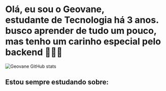 # Olá, eu sou o Geovane,<br> estudante de Tecnologia há 3 anos.<br> busco aprender de tudo um pouco,<br>mas tenho um carinho especial pelo backend 👨‍💻🚀


![Geovane GitHub stats](https://github-readme-stats.vercel.app/api?username=Geovanej7&show_icons=true&theme=dark)        

## Estou sempre estudando sobre:

<div style="display: inline_block"><br/>
<img align="center" alt="" src= "https://skillicons.dev/icons?i=java,spring,javascript,nodejs,angular,react" />
</div>
